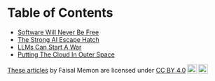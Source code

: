 # Table of Contents

- [Software Will Never Be Free](./Software_Will_Never_Be_Free.md)
- [The Strong AI Escape Hatch](./The_Strong_AI_Escape_Hatch.md)
- [LLMs Can Start A War](./LLMS_Can_Start_A_War.md)
- [Putting The Cloud In Outer Space](./Putting_The_Cloud_In_Outer_Space.md)

<p xmlns:cc="http://creativecommons.org/ns#" xmlns:dct="http://purl.org/dc/terms/"><a property="dct:title" rel="cc:attributionURL" href="https://github.com/faisalmemon/articles">These articles</a> by <span property="cc:attributionName">Faisal Memon</span> are licensed under <a href="https://creativecommons.org/licenses/by/4.0/?ref=chooser-v1" target="_blank" rel="license noopener noreferrer" style="display:inline-block;">CC BY 4.0<img style="height:22px!important;margin-left:3px;vertical-align:text-bottom;" src="https://mirrors.creativecommons.org/presskit/icons/cc.svg?ref=chooser-v1" alt=""><img style="height:22px!important;margin-left:3px;vertical-align:text-bottom;" src="https://mirrors.creativecommons.org/presskit/icons/by.svg?ref=chooser-v1" alt=""></a></p>
